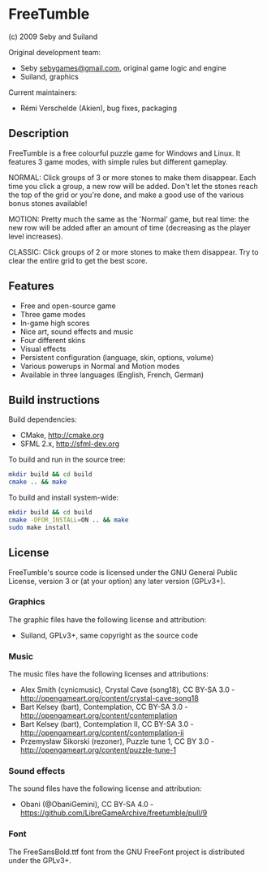 # FreeTumble

(c) 2009 Seby and Suiland

Original development team:

- Seby <sebygames@gmail.com>, original game logic and engine
- Suiland, graphics

Current maintainers:

- Rémi Verschelde (Akien), bug fixes, packaging

## Description

FreeTumble is a free colourful puzzle game for Windows and Linux.
It features 3 game modes, with simple rules but different gameplay.

NORMAL: Click groups of 3 or more stones to make them disappear.
Each time you click a group, a new row will be added. Don't let the stones
reach the top of the grid or you're done, and make a good use of the various
bonus stones available!

MOTION: Pretty much the same as the 'Normal' game, but real time:
the new row will be added after an amount of time (decreasing as the player
level increases).

CLASSIC: Click groups of 2 or more stones to make them disappear.
Try to clear the entire grid to get the best score.

## Features

- Free and open-source game
- Three game modes
- In-game high scores
- Nice art, sound effects and music
- Four different skins
- Visual effects
- Persistent configuration (language, skin, options, volume)
- Various powerups in Normal and Motion modes
- Available in three languages (English, French, German)

## Build instructions

Build dependencies:

- CMake, http://cmake.org
- SFML 2.x, http://sfml-dev.org

To build and run in the source tree:

```sh
mkdir build && cd build
cmake .. && make
```

To build and install system-wide:

```sh
mkdir build && cd build
cmake -DFOR_INSTALL=ON .. && make
sudo make install
```

## License

FreeTumble's source code is licensed under the GNU General Public
License, version 3 or (at your option) any later version (GPLv3+).

### Graphics

The graphic files have the following license and attribution:

- Suiland, GPLv3+, same copyright as the source code

### Music

The music files have the following licenses and attributions:

- Alex Smith (cynicmusic), Crystal Cave (song18), CC BY-SA 3.0 - http://opengameart.org/content/crystal-cave-song18
- Bart Kelsey (bart), Contemplation, CC BY-SA 3.0 - http://opengameart.org/content/contemplation
- Bart Kelsey (bart), Contemplation II, CC BY-SA 3.0 - http://opengameart.org/content/contemplation-ii
- Przemysław Sikorski (rezoner), Puzzle tune 1, CC BY 3.0 - http://opengameart.org/content/puzzle-tune-1

### Sound effects

The sound files have the following license and attribution:

- Obani (@ObaniGemini), CC BY-SA 4.0 - https://github.com/LibreGameArchive/freetumble/pull/9

### Font

The FreeSansBold.ttf font from the GNU FreeFont project is distributed
under the GPLv3+.

